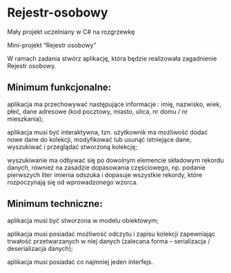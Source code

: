 # Rejestr-osobowy
Mały projekt uczelniany w C# na rozgrzewkę 

Mini-projekt “Rejestr osobowy” 

W ramach zadania stwórz aplikację, która będzie realizowała zagadnienie Rejestr osobowy.   

## Minimum funkcjonalne:
aplikacja ma przechowywać następujące informacje : imię, nazwisko, wiek, płeć, dane adresowe (kod pocztowy, miasto, ulica, nr domu / nr mieszkania);

aplikacja musi być interaktywna, tzn. użytkownik ma możliwość dodać nowe dane do kolekcji, modyfikować lub usunąć istniejące dane, wyszukiwać i przeglądać stworzoną kolekcję;

wyszukiwanie ma odbywać się po dowolnym elemencie składowym rekordu danych, również na zasadzie dopasowania częściowego, np. podanie pierwszych liter imienia odszuka i dopasuje wszystkie rekordy, które rozpoczynają się od wprowadzonego  wzorca. 

## Minimum techniczne:
aplikacja musi być stworzona w modelu obiektowym;

aplikacja musi posiadać możliwość odczytu i zapisu kolekcji zapewniając trwałość przetwarzanych w niej danych (zalecana forma – serializacja / deserializacja danych);

aplikacja musi posiadać co najmniej jeden interfejs.
